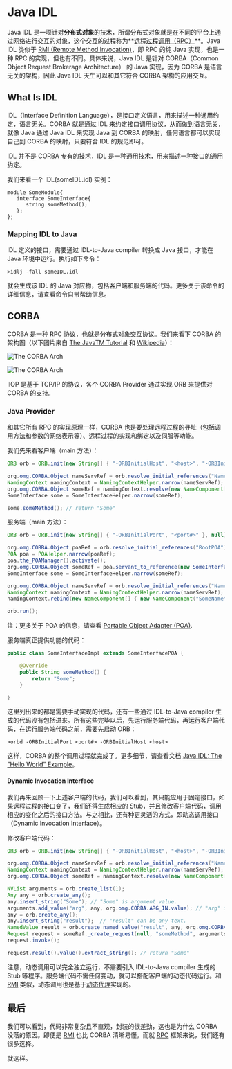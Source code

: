 # Java IDL

Java IDL 是一项针对**分布式对象**的技术，所谓分布式对象就是在不同的平台上通过网络进行交互的对象，这个交互的过程称为**[远程过程调用（RPC）](RPC.md)**。Java IDL 类似于 [RMI (Remote Method Invocation)](RMI.md)，即 RPC 的纯 Java 实现，也是一种 RPC 的实现，但也有不同。具体来说，Java IDL 是针对 CORBA（Common Object Request Brokerage Architecture） 的 Java 实现，因为 CORBA 是语言无关的架构，因此 Java IDL 天生可以和其它符合 CORBA 架构的应用交互。

## What Is IDL

IDL（Interface Definition Language），是接口定义语言，用来描述一种通用约定，语言无关。CORBA 就是通过 IDL 来约定接口调用协议，从而做到语言无关，就像 Java 通过 Java IDL 来实现 Java 到 CORBA 的映射，任何语言都可以实现自己到 CORBA 的映射，只要符合 IDL 的规范即可。

IDL 并不是 CORBA 专有的技术，IDL 是一种通用技术，用来描述一种接口的通用约定。

我们来看一个 IDL(someIDL.idl) 实例：

```IDL
module SomeModule{
   interface SomeInterface{
      string someMethod();
   };
};
```

### Mapping IDL to Java

IDL 定义的接口，需要通过 IDL-to-Java compiler 转换成 Java 接口，才能在 Java 环境中运行。执行如下命令：

```
>idlj -fall someIDL.idl
```

就会生成该 IDL 的 Java 对应物，包括客户端和服务端的代码。更多关于该命令的详细信息，请查看命令自带帮助信息。

## CORBA

CORBA 是一种 RPC 协议，也就是分布式对象交互协议。我们来看下 CORBA 的架构图（以下图片来自 [The JavaTM Tutorial](http://www.cs.rtu.lv/PharePub/Java/Tutorial/idl/hello/Default.htm) 和 [Wikipedia](https://en.wikipedia.org/wiki/Common_Object_Request_Broker_Architecture)）：

![The CORBA Arch](theCORBAArch2.gif)

![The CORBA Arch](theCORBAArch.png)

IIOP 是基于 TCP/IP 的协议，各个 CORBA Provider 通过实现 ORB 来提供对 CORBA 的支持。

### Java Provider

和其它所有 RPC 的实现原理一样，CORBA 也是要处理远程过程的寻址（包括调用方法和参数的网络表示等）、远程过程的实现和绑定以及伺服等功能。

我们先来看客户端（main 方法）：

```Java
ORB orb = ORB.init(new String[] { "-ORBInitialHost", "<host>", "-ORBInitialPort", "<port#>" }, null);

org.omg.CORBA.Object nameServRef = orb.resolve_initial_references("NameService"); // CORBA Naming Service
NamingContext namingContext = NamingContextHelper.narrow(nameServRef);
org.omg.CORBA.Object someRef = namingContext.resolve(new NameComponent[] { new NameComponent("SomeName", "") });
SomeInterface some = SomeInterfaceHelper.narrow(someRef);

some.someMethod(); // return "Some"
```

服务端（main 方法）：

```Java
ORB orb = ORB.init(new String[] { "-ORBInitialPort", "<port#>" }, null);

org.omg.CORBA.Object poaRef = orb.resolve_initial_references("RootPOA"); // An object adapter is the mechanism that connects a request using an object reference with the proper code to service that request. The Portable Object Adapter, or POA, is a particular type of object adapter that is defined by the CORBA specification. The root POA is managed by the ORB and provided to the application using the ORB initialization interface under the initial object name "RootPOA".
POA poa = POAHelper.narrow(poaRef);
poa.the_POAManager().activate();
org.omg.CORBA.Object someRef = poa.servant_to_reference(new SomeInterfaceImpl());
SomeInterface some = SomeInterfaceHelper.narrow(someRef);

org.omg.CORBA.Object nameServRef = orb.resolve_initial_references("NameService"); // CORBA Naming Service
NamingContext namingContext = NamingContextHelper.narrow(nameServRef);
namingContext.rebind(new NameComponent[] { new NameComponent("SomeName", "") }, some);

orb.run();
```

注：更多关于 POA 的信息，请查看 [Portable Object Adapter (POA)](http://docs.oracle.com/javase/7/docs/technotes/guides/idl/POA.html).

服务端真正提供功能的代码：

```Java
public class SomeInterfaceImpl extends SomeInterfacePOA {

    @Override
    public String someMethod() {
        return "Some";
    }

}
```

这里列出来的都是需要手动实现的代码，还有一些通过 IDL-to-Java compiler 生成的代码没有包括进来。所有这些完毕以后，先运行服务端代码，再运行客户端代码，在运行服务端代码之前，需要先启动 ORB：

```batch
>orbd -ORBInitialPort <port#> -ORBInitialHost <host>
```

这样，CORBA 的整个调用过程就完成了。更多细节，请查看文档 [Java IDL: The "Hello World" Example](http://docs.oracle.com/javase/8/docs/technotes/guides/idl/jidlExample.html)。

#### Dynamic Invocation Interface

我们再来回顾一下上述客户端的代码，我们可以看到，其只能应用于固定接口，如果远程过程的接口变了，我们还得生成相应的 Stub，并且修改客户端代码，调用相应的变化之后的接口方法。与之相比，还有种更灵活的方式，即动态调用接口（Dynamic Invocation Interface）。

修改客户端代码：

```Java
ORB orb = ORB.init(new String[] { "-ORBInitialHost", "<host>", "-ORBInitialPort", "<port#>" }, null);

org.omg.CORBA.Object nameServRef = orb.resolve_initial_references("NameService");
NamingContext namingContext = NamingContextHelper.narrow(nameServRef);
org.omg.CORBA.Object someRef = namingContext.resolve(new NameComponent[] { new NameComponent("SomeName", "") });

NVList arguments = orb.create_list(1);
Any any = orb.create_any();
any.insert_string("Some"); // "Some" is argument value.
arguments.add_value("arg", any, org.omg.CORBA.ARG_IN.value); // "arg" is argument name.
any = orb.create_any();
any.insert_string("result");  // "result" can be any text.
NamedValue result = orb.create_named_value("result", any, org.omg.CORBA.ARG_OUT.value); // "result" can be any text.
Request request = someRef._create_request(null, "someMethod", arguments = null, result); // "someMethod" is method name. arguments can be null for no argument.
request.invoke();

request.result().value().extract_string(); // return "Some"
```

注意，动态调用可以完全独立运行，不需要引入 IDL-to-Java compiler 生成的 Stub 等程序。服务端代码不需任何变动，就可以搭配客户端的动态代码运行。和 [RMI](RMI.md) 类似，动态调用也是基于[动态代理](../JavaSE/DesignPattern/TheProxyPattern.md#动态代理)实现的。

## 最后

我们可以看到，代码非常复杂且不直观，封装的很差劲，这也是为什么 CORBA 没落的原因。即便是 [RMI](RMI.md) 也比 CORBA 清晰易懂。而就 [RPC](RPC.md) 框架来说，我们还有很多选择。

就这样。

